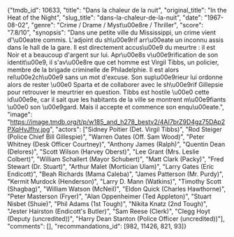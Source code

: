 {"tmdb_id": 10633, "title": "Dans la chaleur de la nuit", "original_title": "In the Heat of the Night", "slug_title": "dans-la-chaleur-de-la-nuit", "date": "1967-08-02", "genre": "Crime / Drame / Myst\u00e8re / Thriller", "score": "7.8/10", "synopsis": "Dans une petite ville du Mississippi, un crime vient d'\u00eatre commis. L'adjoint du sh\u00e9rif arr\u00eate un inconnu assis dans le hall de la gare. Il est directement accus\u00e9 du meurtre : il est Noir et a beaucoup d'argent sur lui. Apr\u00e8s v\u00e9rification de son identit\u00e9, il s'av\u00e8re que cet homme est Virgil Tibbs, un policier, membre de la brigade criminelle de Philadelphie. Il est alors rel\u00e2ch\u00e9 sans un mot d'excuse. Son sup\u00e9rieur lui ordonne alors de rester \u00e0 Sparta et de collaborer avec le sh\u00e9rif Gillepsie pour retrouver le meurtrier en question. Tibbs est hostile \u00e0 cette id\u00e9e, car il sait que les habitants de la ville se montrent m\u00e9fiants \u00e0 son \u00e9gard. Mais il accepte et commence son enqu\u00eate.", "image": "https://image.tmdb.org/t/p/w185_and_h278_bestv2/4AI7brZ9D4gz75DAp2PXqHvJfhv.jpg", "actors": ["Sidney Poitier (Det. Virgil Tibbs)", "Rod Steiger (Police Chief Bill Gillespie)", "Warren Oates (Off. Sam Wood)", "Peter Whitney (Desk Officer Courtney)", "Anthony James (Ralph)", "Quentin Dean (Delores)", "Scott Wilson (Harvey Oberst)", "Lee Grant (Mrs. Leslie Colbert)", "William Schallert (Mayor Schubert)", "Matt Clark (Packy)", "Fred Stewart (Dr. Stuart)", "Arthur Malet (Mortician Ulam)", "Larry Gates (Eric Endicott)", "Beah Richards (Mama Caleba)", "James Patterson (Mr. Purdy)", "Kermit Murdock (Henderson)", "Larry D. Mann (Watkins)", "Timothy Scott (Shagbag)", "William Watson (McNeil)", "Eldon Quick (Charles Hawthorne)", "Peter Masterson (Fryer)", "Alan Oppenheimer (Ted Appleton)", "Stuart Nisbet (Shuie)", "Phil Adams (1st Tough)", "Nikita Knatz (2nd Tough)", "Jester Hairston (Endicott's Butler)", "Sam Reese (Clerk)", "Clegg Hoyt (Deputy (uncredited))", "Harry Dean Stanton (Police Officer (uncredited))"], "comments": [], "recommandations_id": [982, 11426, 821, 93]}